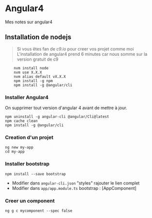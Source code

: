 # Angular4
Mes notes sur angular4

## Installation de nodejs

> Si vous êtes fan de *c9.io* pour creer vos projet comme moi
> L'installation de angular4 prend 6 minutes car nous somme sur la version gratuit de c9

```batch
    nvm install node
    nvm use X.X.X
    nvm alias default vX.X.X
    npm install -g npm
    npm install -g @angular/cli
```

### Installer Angular4

On supprimer tout version d'angular 4 avant de mettre à jour.

```batch
npm uninstall -g angular-cli @angular/Cli@latest
npm cache clean
npm install -g @angular/cli
```

### Creation d'un projet

```batch
ng new my-app
cd my-app
```

### Installer bootstrap
```batch
npm install --save bootstrap
```
  - Modifier dans `angular-cli.json` "styles" rajouter le lien complet
  - Modifier dans `app/app.module.ts` bootstrap : [AppComponent]

### Creer un component
```batch
ng g c mycomponent --spec false
```
